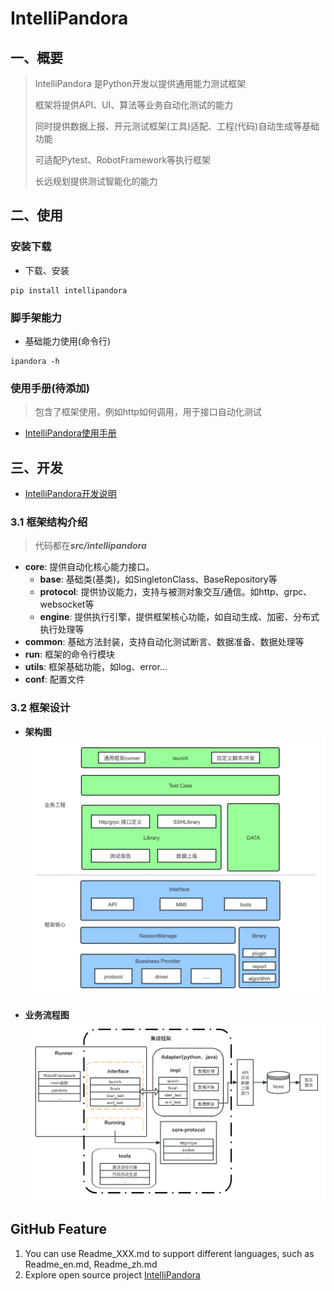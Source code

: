 # IntelliPandora

## 一、概要

> IntelliPandora 是Python开发以提供通用能力测试框架
>
> 框架将提供API、UI、算法等业务自动化测试的能力
>
> 同时提供数据上报、开元测试框架(工具)适配、工程(代码)自动生成等基础功能
> 
> 可适配Pytest、RobotFramework等执行框架
>
> 长远规划提供测试智能化的能力

## 二、使用

### 安装下载

- 下载、安装
```shell script
pip install intellipandora
```

### 脚手架能力
- 基础能力使用(命令行)
```shell script
ipandora -h
```

### 使用手册(待添加)
> 包含了框架使用，例如http如何调用，用于接口自动化测试
* [IntelliPandora使用手册](docs/usr/user_guider.md)


## 三、开发
* [IntelliPandora开发说明](docs/dev/IntelliPandora_Dev.md)

### **3.1 框架结构介绍**
> 代码都在***src/intellipandora***
* **core**: 提供自动化核心能力接口。
  * **base**: 基础类(基类)，如SingletonClass、BaseRepository等
  * **protocol**: 提供协议能力，支持与被测对象交互/通信。如http、grpc、websocket等
  * **engine**: 提供执行引擎，提供框架核心功能，如自动生成、加密、分布式执行处理等
* **common**: 基础方法封装，支持自动化测试断言、数据准备、数据处理等
* **run**: 框架的命令行模块
* **utils**: 框架基础功能，如log、error...
* **conf**: 配置文件

### **3.2 框架设计**

* **架构图**
  ![IntelliPandora架构图](./docs/dev/static/framework_architecture.jpg)

* **业务流程图**
![IntelliPandora业务流程图](./docs/dev/static/business_flow.png)


## GitHub Feature

1. You can use Readme\_XXX.md to support different languages, such as Readme\_en.md, Readme\_zh.md
2. Explore open source project [IntelliPandora](https://github.com/Conan-Shao/IntelliPandora)